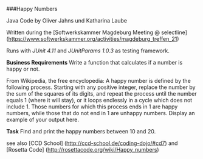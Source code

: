 ###Happy Numbers

Java Code by Oliver Jahns und Katharina Laube

Written during the [Softwerkskammer Magdeburg Meeting @ selectline] 
(https://www.softwerkskammer.org/activities/magdeburg_treffen_21)

Runs with *JUnit 4.11* and *JUnitParams 1.0.3* as testing framework.

**Business Requirements**
Write a function that calculates if a number is happy or not.

From Wikipedia, the free encyclopedia: 
A happy number is defined by the following process. Starting with any positive integer, replace the number by the sum of the squares of its digits, and repeat the process until the number equals 1 (where it will stay), or it loops endlessly in a cycle which does not include 1. Those numbers for which this process ends in 1 are happy numbers, while those that do not end in 1 are unhappy numbers. Display an example of your output here. 

**Task**
Find and print the happy numbers between 10 and 20. 


see also [CCD School] (http://ccd-school.de/coding-dojo/#cd7) and [Rosetta Code] (http://rosettacode.org/wiki/Happy_numbers)
